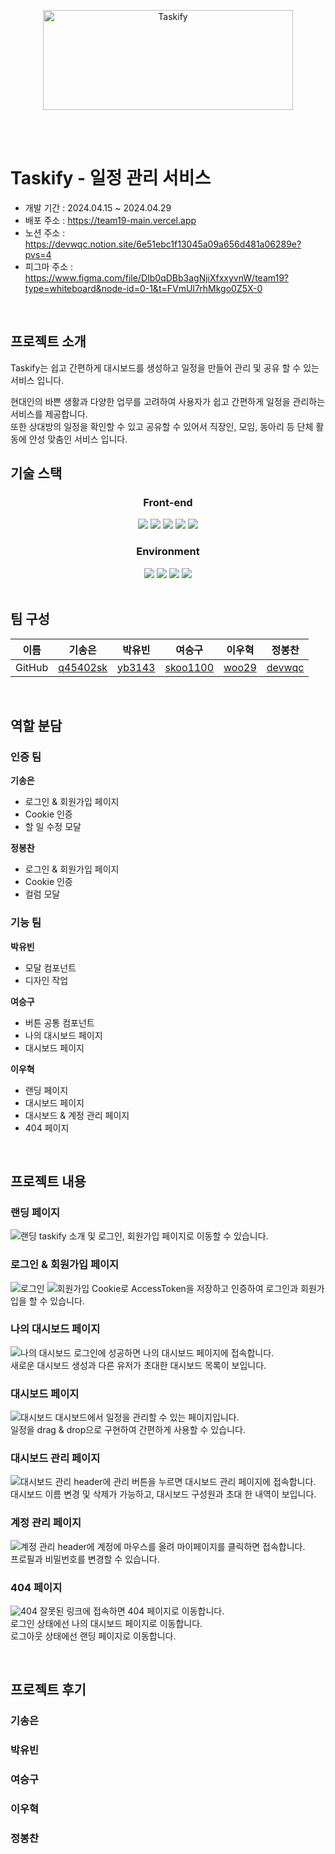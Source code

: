 <p align="center"><img src="https://github.com/19-Takify/19-taskify/assets/55544307/2a572a62-df38-4c03-893a-d0c2ddfdaaee" alt="Taskify" width="400" height="160"></p><br>
<br>


# Taskify - 일정 관리 서비스
- 개발 기간 : 2024.04.15 ~ 2024.04.29
- 배포 주소 : https://team19-main.vercel.app
- 노션 주소 : https://devwqc.notion.site/6e51ebc1f13045a09a656d481a06289e?pvs=4
- 피그마 주소 : https://www.figma.com/file/DIb0qDBb3agNjiXfxxyvnW/team19?type=whiteboard&node-id=0-1&t=FVmUI7rhMkgo0Z5X-0
<br>


## 프로젝트 소개
Taskify는 쉽고 간편하게 대시보드를 생성하고 일정을 만들어 관리 및 공유 할 수 있는 서비스 입니다.

현대인의 바쁜 생활과 다양한 업무를 고려하여 사용자가 쉽고 간편하게 일정을 관리하는 서비스를 제공합니다.<br>
또한 상대방의 일정을 확인할 수 있고 공유할 수 있어서 직장인, 모임, 동아리 등 단체 활동에 안성 맞춤인 서비스 입니다.
<br>


## 기술 스택

<div align="middle">
  
### Front-end

<img src="https://img.shields.io/badge/Next.js-000000?style=for-the-badge&logo=next.js&logoColor=white">
<img src="https://img.shields.io/badge/TypeScript-3178c6?style=for-the-badge&logo=typescript&logoColor=white">
<img src="https://img.shields.io/badge/Sass-CC6699?style=for-the-badge&logo=sass&logoColor=white">
<img src="https://img.shields.io/badge/Axios-5a29e4?style=for-the-badge&logo=axios&logoColor=white">
<img src="https://img.shields.io/badge/Vercel-000000?style=for-the-badge&logo=vercel&logoColor=white">

### Environment

<img src="https://img.shields.io/badge/visualstudiocode-007ACC?style=for-the-badge&logo=visualstudiocode&logoColor=white">
<img src="https://img.shields.io/badge/Discord-5865f2?style=for-the-badge&logo=discord&logoColor=black">
<img src="https://img.shields.io/badge/Figma-f24e1e?style=for-the-badge&logo=figma&logoColor=black">
<img src="https://img.shields.io/badge/github-181717?style=for-the-badge&logo=github&logoColor=white">

</div>
<br>


## 팀 구성
| 이름   | 기송은 | 박유빈 | 여승구 | 이우혁 | 정봉찬 |
|--------|--------|--------|--------|--------|--------|
| GitHub | [q45402sk](https://github.com/q45402sk) | [yb3143](https://github.com/yb3143) | [skoo1100](https://github.com/skoo1100) | [woo29](https://github.com/woo29) | [devwqc](https://github.com/devwqc) |
<br>


## 역할 분담
### 인증 팀
**기송은**
- 로그인 & 회원가입 페이지
- Cookie 인증
- 할 일 수정 모달

**정봉찬**
- 로그인 & 회원가입 페이지
- Cookie 인증
- 컬럼 모달

### 기능 팀
**박유빈**
- 모달 컴포넌트
- 디자인 작업

**여승구**
- 버튼 공통 컴포넌트
- 나의 대시보드 페이지
- 대시보드 페이지

**이우혁**
- 랜딩 페이지
- 대시보드 페이지
- 대시보드 & 계정 관리 페이지
- 404 페이지
<br>


## 프로젝트 내용
### 랜딩 페이지
![랜딩](https://github.com/19-Takify/19-taskify/assets/55544307/078c5775-2d97-4389-97f8-7835f22776f6)
taskify 소개 및 로그인, 회원가입 페이지로 이동할 수 있습니다.

### 로그인 & 회원가입 페이지
![로그인](https://github.com/19-Takify/19-taskify/assets/55544307/96b0995e-d8df-4b42-a2f1-a1c908299782)
![회원가입](https://github.com/19-Takify/19-taskify/assets/55544307/af97eb12-13c0-47de-8d9d-1712ffdcf0f0)
Cookie로 AccessToken을 저장하고 인증하여 로그인과 회원가입을 할 수 있습니다.

### 나의 대시보드 페이지
![나의 대시보드](https://github.com/19-Takify/19-taskify/assets/55544307/8016599b-e6b5-42b9-b9e6-1537eb430c02)
로그인에 성공하면 나의 대시보드 페이지에 접속합니다.<br>
새로운 대시보드 생성과 다른 유저가 초대한 대시보드 목록이 보입니다.

### 대시보드 페이지
![대시보드](https://github.com/19-Takify/19-taskify/assets/55544307/e549b2bb-9fde-43cc-b113-e7a3dd7784fe)
대시보드에서 일정을 관리할 수 있는 페이지입니다.<br>
일정을 drag & drop으로 구현하여 간편하게 사용할 수 있습니다.

### 대시보드 관리 페이지
![대시보드 관리](https://github.com/19-Takify/19-taskify/assets/55544307/b7db7bf3-19bc-45ab-8a8b-ab5f235055c0)
header에 관리 버튼을 누르면 대시보드 관리 페이지에 접속합니다.<br>
대시보드 이름 변경 및 삭제가 가능하고, 대시보드 구성원과 초대 한 내역이 보입니다.

### 계정 관리 페이지
![계정 관리](https://github.com/19-Takify/19-taskify/assets/55544307/f6675e90-593d-41dd-a4a4-5f54e8bd1eb7)
header에 계정에 마우스를 올려 마이페이지를 클릭하면 접속합니다.<br>
프로필과 비밀번호를 변경할 수 있습니다.

### 404 페이지
![404](https://github.com/19-Takify/19-taskify/assets/55544307/f073ae90-17b6-450d-9508-57b2c6a45cfc)
잘못된 링크에 접속하면 404 페이지로 이동합니다.<br>
로그인 상태에선 나의 대시보드 페이지로 이동합니다.<br>
로그아웃 상태에선 랜딩 페이지로 이동합니다.

<br>


## 프로젝트 후기
### 기송은
### 박유빈
### 여승구
### 이우혁
### 정봉찬
